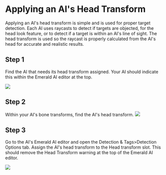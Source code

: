 # Applying an AI's Head Transform
Applying an AI's head transform is simple and is used for proper target detection. Each AI uses raycasts to detect if targets are objected, for the head look feature, or to detect if a target is within an AI's line of sight. The head transform is used so the raycast is properly calculated from the AI's head for accurate and realistic results.

## Step 1
Find the AI that needs its head transform assigned. Your AI should indicate this within the Emerald AI editor at the top.

![](https://i.imgur.com/QWfAicZ.png)

## Step 2
Within your AI's bone transforms, find the AI's head transform.
![](https://i.imgur.com/gLxgpgs.png)

## Step 3
Go to the AI's Emerald AI editor and open the Detection & Tags>Detection Options tab. Assign the AI's head transform to the Head transform slot. This should remove the Head Transform warning at the top of the Emerald AI editor.

![](https://i.imgur.com/pB1g1ds.png)